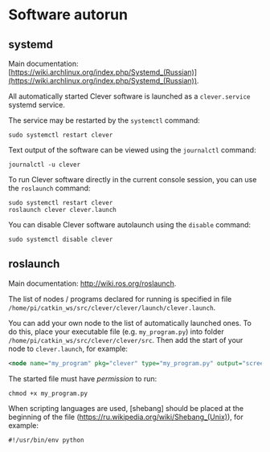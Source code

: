 Software autorun
===

systemd
---

Main documentation: [https://wiki.archlinux.org/index.php/Systemd_(Russian)](https://wiki.archlinux.org/index.php/Systemd_(Russian)).

All automatically started Clever software is launched as a `clever.service` systemd service.

The service may be restarted by the `systemctl` command:

```(bash)
sudo systemctl restart clever
```

Text output of the software can be viewed using the `journalctl` command:

```(bash)
journalctl -u clever
```

To run Clever software directly in the current console session, you can use the `roslaunch` command:

```(bash)
sudo systemctl restart clever
roslaunch clever clever.launch
```

You can disable Clever software autolaunch using the `disable` command:

```(bash)
sudo systemctl disable clever
```

roslaunch
---

Main documentation: http://wiki.ros.org/roslaunch.

The list of nodes / programs declared for running is specified in file `/home/pi/catkin_ws/src/clever/clever/launch/clever.launch`.

You can add your own node to the list of automatically launched ones. To do this, place your executable file (e.g. `my_program.py`) into folder `/home/pi/catkin_ws/src/clever/clever/src`. Then add the start of your node to `clever.launch`, for example:

```xml
<node name="my_program" pkg="clever" type="my_program.py" output="screen"/>
```

The started file must have *permission* to run:

```(bash)
chmod +x my_program.py
```

When scripting languages are used, [shebang] should be placed at the beginning of the file (https://ru.wikipedia.org/wiki/Shebang_(Unix)), for example:

```(bash)
#!/usr/bin/env python
```
